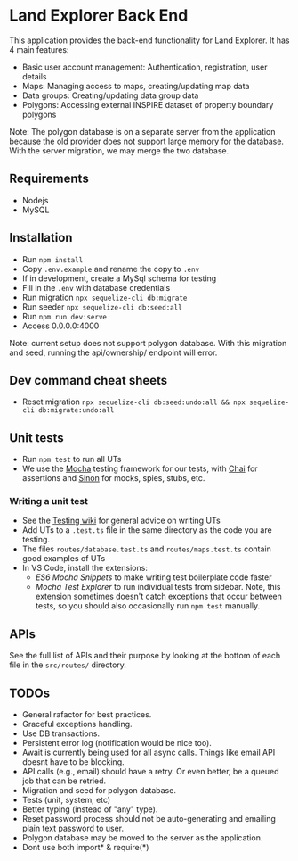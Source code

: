 # Land Explorer Back End

This application provides the back-end functionality for Land Explorer. It has 4 main features:
 - Basic user account management: Authentication, registration, user details
 - Maps: Managing access to maps, creating/updating map data
 - Data groups: Creating/updating data group data
 - Polygons: Accessing external INSPIRE dataset of property boundary polygons
 
 Note: The polygon database is on a separate server from the application because the old provider does not support large memory for the database. With the server migration, we may merge the two database.


## Requirements

 - Nodejs
 - MySQL

## Installation

 - Run `npm install`
 - Copy `.env.example` and rename the copy to `.env`
 - If in development, create a MySql schema for testing
 - Fill in the `.env` with database credentials
 - Run migration `npx sequelize-cli db:migrate`
 - Run seeder `npx sequelize-cli db:seed:all`
 - Run `npm run dev:serve`
 - Access 0.0.0.0:4000

Note: current setup does not support polygon database.
With this migration and seed, running the api/ownership/ endpoint will error.

## Dev command cheat sheets

 - Reset migration `npx sequelize-cli db:seed:undo:all && npx sequelize-cli db:migrate:undo:all`

## Unit tests

 - Run `npm test` to run all UTs
 - We use the [Mocha](https://mochajs.org/) testing framework for our tests, with [Chai](https://www.chaijs.com/) for assertions and [Sinon](https://sinonjs.org/) for mocks, spies, stubs, etc.

### Writing a unit test
 - See the [Testing wiki](https://github.com/DigitalCommons/land-explorer-front-end/wiki/Testing#unit-tests) for general advice on writing UTs
 - Add UTs to a `.test.ts` file in the same directory as the code you are testing.
 - The files `routes/database.test.ts` and `routes/maps.test.ts` contain good examples of UTs
 - In VS Code, install the extensions:
   - _ES6 Mocha Snippets_ to make writing test boilerplate code faster
   - _Mocha Test Explorer_ to run individual tests from sidebar. Note, this extension sometimes doesn't catch exceptions that occur between tests, so you should also occasionally run `npm test` manually.

## APIs

See the full list of APIs and their purpose by looking at the bottom of each file in the `src/routes/` directory.

## TODOs

- General rafactor for best practices.
- Graceful exceptions handling.
- Use DB transactions.
- Persistent error log (notification would be nice too).
- Await is currently being used for all async calls. Things like email API doesnt have to be blocking. 
- API calls (e.g., email) should have a retry. Or even better, be a queued job that can be retried.
- Migration and seed for polygon database.
- Tests (unit, system, etc)
- Better typing (instead of "any" type).
- Reset password process should not be auto-generating and emailing plain text password to user. 
- Polygon database may be moved to the server as the application.
- Dont use both import* & require(*)
